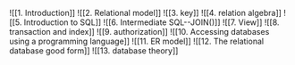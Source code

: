 ![[1. Introduction]]
![[2. Relational model]]
![[3. key]]
![[4. relation algebra]]
![[5. Introduction to SQL]]
![[6. Intermediate SQL--JOIN()]]
![[7. View]]
![[8. transaction and index]]
![[9. authorization]]
![[10. Accessing databases using a programming language]]
![[11. ER model]]
![[12. The relational database good form]]
![[13. database theory]]
